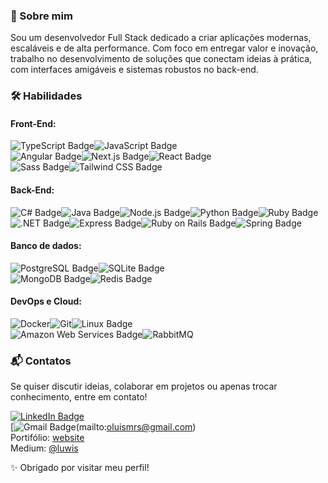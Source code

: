### 🌟 Sobre mim

Sou um desenvolvedor Full Stack dedicado a criar aplicações modernas, escaláveis e de alta performance. Com foco em entregar valor e inovação, trabalho no desenvolvimento de soluções que conectam ideias à prática, com interfaces amigáveis e sistemas robustos no back-end.

### 🛠️ Habilidades

#### Front-End:

![TypeScript Badge](https://img.shields.io/badge/TypeScript-3178C6?logo=typescript&logoColor=fff&style=for-the-badge)![JavaScript Badge](https://img.shields.io/badge/JavaScript-F7DF1E?logo=javascript&logoColor=000&style=for-the-badge)<br/>
![Angular Badge](https://img.shields.io/badge/Angular-0F0F11?logo=angular&logoColor=fff&style=for-the-badge)![Next.js Badge](https://img.shields.io/badge/Next.js-000?logo=nextdotjs&logoColor=fff&style=for-the-badge)![React Badge](https://img.shields.io/badge/React-61DAFB?logo=react&logoColor=000&style=for-the-badge)<br/>
![Sass Badge](https://img.shields.io/badge/Sass-C69?logo=sass&logoColor=fff&style=for-the-badge)![Tailwind CSS Badge](https://img.shields.io/badge/Tailwind%20CSS-06B6D4?logo=tailwindcss&logoColor=fff&style=for-the-badge)

#### Back-End:

![C# Badge](https://img.shields.io/badge/c%23-%23239120.svg?style=for-the-badge&logo=csharp&logoColor=white)![Java Badge](https://img.shields.io/badge/java-%23ED8B00.svg?style=for-the-badge&logo=openjdk&logoColor=white)![Node.js Badge](https://img.shields.io/badge/Node.js-5FA04E?logo=nodedotjs&logoColor=fff&style=for-the-badge)![Python Badge](https://img.shields.io/badge/Python-3776AB?logo=python&logoColor=fff&style=for-the-badge)![Ruby Badge](https://img.shields.io/badge/Ruby-CC342D?logo=ruby&logoColor=fff&style=for-the-badge)<br/>
![.NET Badge](https://img.shields.io/badge/.NET-512BD4?logo=dotnet&logoColor=fff&style=for-the-badge)![Express Badge](https://img.shields.io/badge/Express-000?logo=express&logoColor=fff&style=for-the-badge)![Ruby on Rails Badge](https://img.shields.io/badge/Ruby%20on%20Rails-D30001?logo=rubyonrails&logoColor=fff&style=for-the-badge)![Spring Badge](https://img.shields.io/badge/Spring-6DB33F?logo=spring&logoColor=fff&style=for-the-badge)

#### Banco de dados:

![PostgreSQL Badge](https://img.shields.io/badge/PostgreSQL-4169E1?logo=postgresql&logoColor=fff&style=for-the-badge)![SQLite Badge](https://img.shields.io/badge/SQLite-003B57?logo=sqlite&logoColor=fff&style=for-the-badge)<br/>
![MongoDB Badge](https://img.shields.io/badge/MongoDB-47A248?logo=mongodb&logoColor=fff&style=for-the-badge)![Redis Badge](https://img.shields.io/badge/Redis-FF4438?logo=redis&logoColor=fff&style=for-the-badge)

#### DevOps e Cloud:

![Docker](https://img.shields.io/badge/docker-%230db7ed.svg?style=for-the-badge&logo=docker&logoColor=white)![Git](https://img.shields.io/badge/git-%23F05033.svg?style=for-the-badge&logo=git&logoColor=white)![Linux Badge](https://img.shields.io/badge/Linux-FCC624?logo=linux&logoColor=000&style=for-the-badge)<br/>
![Amazon Web Services Badge](https://img.shields.io/badge/Amazon%20Web%20Services-232F3E?logo=amazonwebservices&logoColor=fff&style=for-the-badge)![RabbitMQ](https://img.shields.io/badge/Rabbitmq-FF6600?style=for-the-badge&logo=rabbitmq&logoColor=white)

### 📬 Contatos

Se quiser discutir ideias, colaborar em projetos ou apenas trocar conhecimento, entre em contato!

[![LinkedIn Badge](https://img.shields.io/badge/LinkedIn-0A66C2?logo=linkedin&logoColor=fff&style=flat-square)](https://linkedin.com/in/luismiguelreis)<br/>
[![Gmail Badge](https://img.shields.io/badge/Gmail-EA4335?logo=gmail&logoColor=fff&style=flat-square)(mailto:oluismrs@gmail.com)<br/>
Portifólio: [website](https://oluwis.github.io)<br/>
Medium: [@luwis](https://medium.com/@luwis)

✨ Obrigado por visitar meu perfil!
